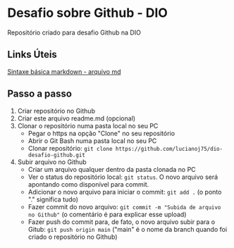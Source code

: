 # Desafio sobre Github - DIO
Repositório criado para desafio Github na DIO

## Links Úteis
[Sintaxe básica markdown - arquivo md](https://www.markdownguide.org/basic-syntax/)

## Passo a passo
1. Criar repositório no Github
2. Criar este arquivo readme.md (opcional)
3. Clonar o repositório numa pasta local no seu PC
    - Pegar o https na opção "Clone" no seu repositório
    - Abrir o Git Bash numa pasta local no seu PC
    - Clonar repositório: `git clone https://github.com/lucianoj75/dio-desafio-github.git`
4. Subir arquivo no Github
    - Criar um arquivo qualquer dentro da pasta clonada no PC
    - Ver o status do repositório local: `git status`. O novo arquivo será apontando como disponível para commit.
    - Adicionar o novo arquivo para iniciar o commit: `git add .` (o ponto "." significa tudo)
    - Fazer commit do novo arquivo: `git commit -m "Subida de arquivo no Github"` (o comentário é para explicar esse upload)
    - Fazer push do commit para, de fato, o novo arquivo subir para o Gitub: `git push origin main` ("main" é o nome da branch quando foi criado o repositório no Github)
